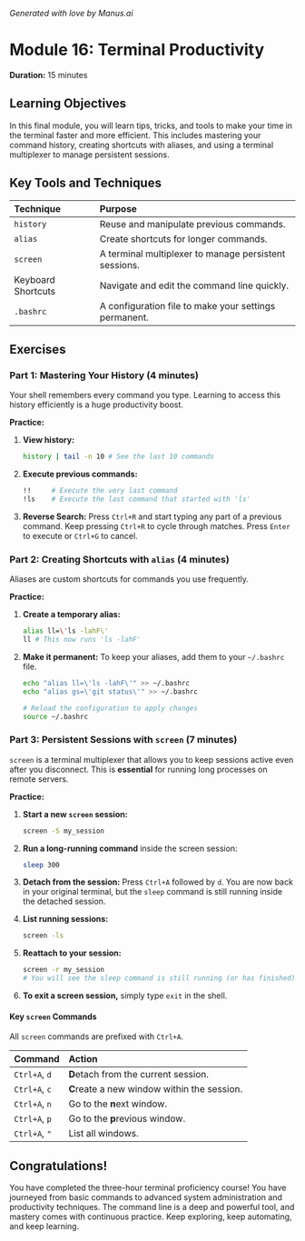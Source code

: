 _Generated with love by Manus.ai_

# Module 16: Terminal Productivity

**Duration:** 15 minutes

## Learning Objectives

In this final module, you will learn tips, tricks, and tools to make your time in the terminal faster and more efficient. This includes mastering your command history, creating shortcuts with aliases, and using a terminal multiplexer to manage persistent sessions.

## Key Tools and Techniques

| Technique | Purpose |
| :--- | :--- |
| `history` | Reuse and manipulate previous commands. |
| `alias` | Create shortcuts for longer commands. |
| `screen` | A terminal multiplexer to manage persistent sessions. |
| Keyboard Shortcuts | Navigate and edit the command line quickly. |
| `.bashrc` | A configuration file to make your settings permanent. |

## Exercises

### Part 1: Mastering Your History (4 minutes)

Your shell remembers every command you type. Learning to access this history efficiently is a huge productivity boost.

**Practice:**

1.  **View history:**

    ```bash
    history | tail -n 10 # See the last 10 commands
    ```

2.  **Execute previous commands:**

    ```bash
    !!     # Execute the very last command
    !ls    # Execute the last command that started with 'ls'
    ```

3.  **Reverse Search:** Press `Ctrl+R` and start typing any part of a previous command. Keep pressing `Ctrl+R` to cycle through matches. Press `Enter` to execute or `Ctrl+G` to cancel.

### Part 2: Creating Shortcuts with `alias` (4 minutes)

Aliases are custom shortcuts for commands you use frequently.

**Practice:**

1.  **Create a temporary alias:**

    ```bash
    alias ll=\'ls -lahF\'
    ll # This now runs 'ls -lahF'
    ```

2.  **Make it permanent:** To keep your aliases, add them to your `~/.bashrc` file.

    ```bash
    echo "alias ll=\'ls -lahF\'" >> ~/.bashrc
    echo "alias gs=\'git status\'" >> ~/.bashrc

    # Reload the configuration to apply changes
    source ~/.bashrc
    ```

### Part 3: Persistent Sessions with `screen` (7 minutes)

`screen` is a terminal multiplexer that allows you to keep sessions active even after you disconnect. This is **essential** for running long processes on remote servers.

**Practice:**

1.  **Start a new `screen` session:**

    ```bash
    screen -S my_session
    ```

2.  **Run a long-running command** inside the screen session:

    ```bash
    sleep 300
    ```

3.  **Detach from the session:** Press `Ctrl+A` followed by `d`. You are now back in your original terminal, but the `sleep` command is still running inside the detached session.

4.  **List running sessions:**

    ```bash
    screen -ls
    ```

5.  **Reattach to your session:**

    ```bash
    screen -r my_session
    # You will see the sleep command is still running (or has finished).
    ```

6.  **To exit a screen session,** simply type `exit` in the shell.

#### Key `screen` Commands

All `screen` commands are prefixed with `Ctrl+A`.

| Command | Action |
| :--- | :--- |
| `Ctrl+A`, `d` | **D**etach from the current session. |
| `Ctrl+A`, `c` | **C**reate a new window within the session. |
| `Ctrl+A`, `n` | Go to the **n**ext window. |
| `Ctrl+A`, `p` | Go to the **p**revious window. |
| `Ctrl+A`, `"` | List all windows. |

## Congratulations!

You have completed the three-hour terminal proficiency course! You have journeyed from basic commands to advanced system administration and productivity techniques. The command line is a deep and powerful tool, and mastery comes with continuous practice. Keep exploring, keep automating, and keep learning.

